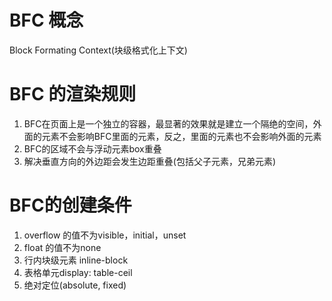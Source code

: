 # BFC 概念
Block Formating Context(块级格式化上下文)

# BFC 的渲染规则
1. BFC在页面上是一个独立的容器，最显著的效果就是建立一个隔绝的空间，外面的元素不会影响BFC里面的元素，反之，里面的元素也不会影响外面的元素
2. BFC的区域不会与浮动元素box重叠
3. 解决垂直方向的外边距会发生边距重叠(包括父子元素，兄弟元素)

# BFC的创建条件
1. overflow 的值不为visible，initial，unset
2. float 的值不为none
3. 行内块级元素 inline-block
4. 表格单元display: table-ceil
5. 绝对定位(absolute, fixed)